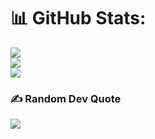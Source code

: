 # 📊 GitHub Stats:
![](https://github-readme-stats.vercel.app/api?username=mrnosomebody&theme=nightowl&hide_border=false&include_all_commits=false&count_private=false)<br/>
![](https://github-readme-streak-stats.herokuapp.com/?user=mrnosomebody&theme=nightowl&hide_border=false)<br/>
![](https://github-readme-stats.vercel.app/api/top-langs/?username=mrnosomebody&theme=nightowl&hide_border=false&include_all_commits=false&count_private=false&layout=compact)

### ✍️ Random Dev Quote
![](https://quotes-github-readme.vercel.app/api?type=horizontal&theme=radical)
